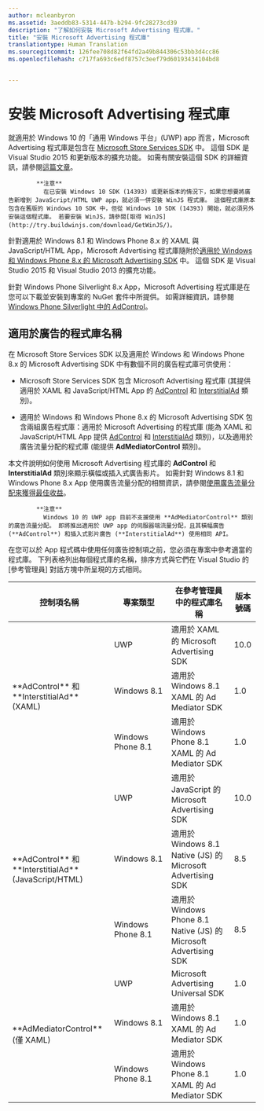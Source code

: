 ```yaml
---
author: mcleanbyron
ms.assetid: 3aeddb83-5314-447b-b294-9fc28273cd39
description: "了解如何安裝 Microsoft Advertising 程式庫。"
title: "安裝 Microsoft Advertising 程式庫"
translationtype: Human Translation
ms.sourcegitcommit: 126fee708d82f64fd2a49b844306c53bb3d4cc86
ms.openlocfilehash: c717fa693c6edf8757c3eef79d60193434104bd8


---
```


# 安裝 Microsoft Advertising 程式庫




就適用於 Windows 10 的「通用 Windows 平台」(UWP) app 而言，Microsoft Advertising 程式庫是包含在 [Microsoft Store Services SDK](http://aka.ms/store-em-sdk) 中。 這個 SDK 是 Visual Studio 2015 和更新版本的擴充功能。 如需有關安裝這個 SDK 的詳細資訊，請參閱[這篇文章](microsoft-store-services-sdk.md)。

> 
            **注意**
              在已安裝 Windows 10 SDK (14393) 或更新版本的情況下，如果您想要將廣告新增到 JavaScript/HTML UWP app，就必須一併安裝 WinJS 程式庫。 這個程式庫原本包含在舊版的 Windows 10 SDK 中，但從 Windows 10 SDK (14393) 開始，就必須另外安裝這個程式庫。 若要安裝 WinJS，請參閱[取得 WinJS](http://try.buildwinjs.com/download/GetWinJS/)。

針對適用於 Windows 8.1 和 Windows Phone 8.x 的 XAML 與 JavaScript/HTML App，Microsoft Advertising 程式庫隨附於[適用於 Windows 和 Windows Phone 8.x 的 Microsoft Advertising SDK](http://aka.ms/store-8-sdk) 中。 這個 SDK 是 Visual Studio 2015 和 Visual Studio 2013 的擴充功能。

針對 Windows Phone Silverlight 8.x App，Microsoft Advertising 程式庫是在您可以下載並安裝到專案的 NuGet 套件中所提供。 如需詳細資訊，請參閱 [Windows Phone Silverlight 中的 AdControl](adcontrol-in-windows-phone-silverlight.md)。

## 適用於廣告的程式庫名稱


在 Microsoft Store Services SDK 以及適用於 Windows 和 Windows Phone 8.x 的 Microsoft Advertising SDK 中有數個不同的廣告程式庫可供使用：

* Microsoft Store Services SDK 包含 Microsoft Advertising 程式庫 (其提供適用於 XAML 和 JavaScript/HTML App 的 [AdControl](https://msdn.microsoft.com/library/windows/apps/microsoft.advertising.winrt.ui.adcontrol.aspx) 和 [InterstitialAd](https://msdn.microsoft.com/library/windows/apps/microsoft.advertising.winrt.ui.interstitialad.aspx) 類別)。

* 適用於 Windows 和 Windows Phone 8.x 的 Microsoft Advertising SDK 包含兩組廣告程式庫：適用於 Microsoft Advertising 的程式庫 (能為 XAML 和 JavaScript/HTML App 提供 [AdControl](https://msdn.microsoft.com/library/windows/apps/microsoft.advertising.winrt.ui.adcontrol.aspx) 和 [InterstitialAd](https://msdn.microsoft.com/library/windows/apps/microsoft.advertising.winrt.ui.interstitialad.aspx) 類別)，以及適用於廣告流量分配的程式庫 (能提供 **AdMediatorControl** 類別)。

本文件說明如何使用 Microsoft Advertising 程式庫的 **AdControl** 和 **InterstitialAd** 類別來顯示橫幅或插入式廣告影片。 如需針對 Windows 8.1 和 Windows Phone 8.x App 使用廣告流量分配的相關資訊，請參閱[使用廣告流量分配來獲得最佳收益](https://msdn.microsoft.com/library/windows/apps/xaml/dn864359.aspx)。

>
            **注意**
              Windows 10 的 UWP app 目前不支援使用 **AdMediatorControl** 類別的廣告流量分配。 即將推出適用於 UWP app 的伺服器端流量分配，且其橫幅廣告 (**AdControl**) 和插入式影片廣告 (**InterstitialAd**) 使用相同 API。

在您可以於 App 程式碼中使用任何廣告控制項之前，您必須在專案中參考適當的程式庫。 下列表格列出每個程式庫的名稱，排序方式與它們在 Visual Studio 的 [參考管理員] 對話方塊中所呈現的方式相同。


<table>
    <thead>
        <tr><th>控制項名稱</th><th>專案類型</th><th>在參考管理員中的程式庫名稱</th><th>版本號碼</th></tr>
    </thead>
    <tbody>
    <tr>
            <td rowspan="3">
            **AdControl** 和 **InterstitialAd** (XAML)</td>
            <td>UWP</td>
            <td>適用於 XAML 的 Microsoft Advertising SDK</td>
            <td>10.0</td>
        </tr>
        <tr>
            <td>Windows 8.1</td>
            <td>適用於 Windows 8.1 XAML 的 Ad Mediator SDK</td>
            <td>1.0</td>
        </tr>
        <tr>
            <td>Windows Phone 8.1</td>
            <td>適用於 Windows Phone 8.1 XAML 的 Ad Mediator SDK</td>
            <td>1.0</td>
        </tr>
    <tr>
            <td rowspan="3">
            **AdControl** 和 **InterstitialAd** (JavaScript/HTML)</td>
            <td>UWP</td>
            <td>適用於 JavaScript 的 Microsoft Advertising SDK</td>
            <td>10.0</td>
        </tr>
        <tr>
            <td>Windows 8.1</td>
            <td>適用於 Windows 8.1 Native (JS) 的 Microsoft Advertising SDK</td>
            <td>8.5</td>
        </tr>
        <tr>
            <td>Windows Phone 8.1</td>
            <td>適用於 Windows Phone 8.1 Native (JS) 的 Microsoft Advertising SDK</td>
            <td>8.5</td>
        </tr>
    <tr>
            <td rowspan="3">
            **AdMediatorControl** (僅 XAML)</td>
            <td>UWP</td>
            <td>Microsoft Advertising Universal SDK</td>
            <td>1.0</td>
        </tr>
        <tr>
            <td>Windows 8.1</td>
            <td>適用於 Windows 8.1 XAML 的 Ad Mediator SDK</td>
            <td>1.0</td>
        </tr>
        <tr>
            <td>Windows Phone 8.1</td>
            <td>適用於 Windows Phone 8.1 XAML 的 Ad Mediator SDK</td>
            <td>1.0</td>
        </tr>
    </tbody>
</table>

 

 

 



<!--HONumber=Nov16_HO1-->


